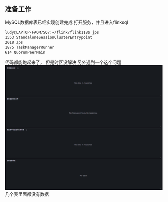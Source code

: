 ## 准备工作
MySQL数据库表已经实现创建完成
打开服务，并且进入flinksql
```
ludy@LAPTOP-FAOM7SQ7:~/flink/flink118$ jps
1553 StandaloneSessionClusterEntrypoint
2018 Jps
1875 TaskManagerRunner
614 QuorumPeerMain
```

代码都能跑起来了，
但是时区没解决
另外遇到一个这个问题
![alt text](image.png)
几个表里面都没有数据